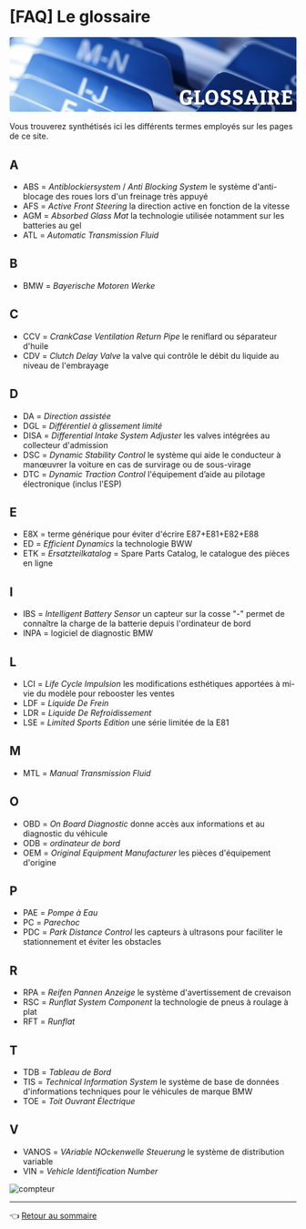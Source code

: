 # [FAQ] Le glossaire

![logo](../images/glossaire.png)

Vous trouverez synthétisés ici les différents termes employés sur les pages de ce site.

## A

- ABS = _Antiblockiersystem_ / _Anti Blocking System_ le système d'anti-blocage des roues lors d'un freinage très appuyé
- AFS = _Active Front Steering_ la direction active en fonction de la vitesse
- AGM = _Absorbed Glass Mat_ la technologie utilisée notamment sur les batteries au gel
- ATL = _Automatic Transmission Fluid_

## B

- BMW = _Bayerische Motoren Werke_

## C

- CCV = _CrankCase Ventilation Return Pipe_ le reniflard ou séparateur d'huile
- CDV = _Clutch Delay Valve_ la valve qui contrôle le débit du liquide au niveau de l'embrayage

## D

- DA = _Direction assistée_
- DGL = _Différentiel à glissement limité_
- DISA = _Differential Intake System Adjuster_ les valves intégrées au collecteur d'admission
- DSC = _Dynamic Stability Control_ le système qui aide le conducteur à manœuvrer la voiture en cas de survirage ou de sous-virage
- DTC = _Dynamic Traction Control_ l'équipement d’aide au pilotage électronique (inclus l'ESP)

## E

- E8X = terme générique pour éviter d'écrire E87+E81+E82+E88
- ED = _Efficient Dynamics_ la technologie BWW
- ETK = _Ersatzteilkatalog_ = Spare Parts Catalog, le catalogue des pièces en ligne

## I

- IBS = _Intelligent Battery Sensor_ un capteur sur la cosse "-" permet de connaître la charge de la batterie depuis l'ordinateur de bord
- INPA = logiciel de diagnostic BMW

## L

- LCI = _Life Cycle Impulsion_ les modifications esthétiques apportées à mi-vie du modèle pour rebooster les ventes
- LDF = _Liquide De Frein_
- LDR = _Liquide De Refroidissement_
- LSE = _Limited Sports Edition_ une série limitée de la E81

## M

- MTL = _Manual Transmission Fluid_

## O

- OBD = _On Board Diagnostic_ donne accès aux informations et au diagnostic du véhicule
- ODB = _ordinateur de bord_
- OEM = _Original Equipment Manufacturer_ les pièces d'équipement d'origine

## P

- PAE = _Pompe à Eau_
- PC = _Parechoc_
- PDC = _Park Distance Control_ les capteurs à ultrasons pour faciliter le stationnement et éviter les obstacles

## R

- RPA = _Reifen Pannen Anzeige_ le système d'avertissement de crevaison
- RSC = _Runflat System Component_ la technologie de pneus à roulage à plat
- RFT = _Runflat_

## T

- TDB = _Tableau de Bord_
- TIS = _Technical Information System_ le système de base de données d'informations techniques pour le véhicules de marque BMW
- TOE = _Toit Ouvrant Électrique_

## V

- VANOS = _VAriable NOckenwelle Steuerung_ le système de distribution variable
- VIN = _Vehicle Identification Number_

<img src="https://vbr.wocr.tk/badge?page_id=125i128i130i_Glossaire" alt="compteur">

---
:point_left: [Retour au sommaire](../README.md#sommaire)
